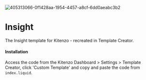 ![405313066-0f1428aa-1954-4457-a8cf-6dd0aeabc3b2](https://github.com/user-attachments/assets/1af521f1-e18f-44f0-93b6-b294d923ad03)

# Insight

The Insight template for Kitenzo - recreated in Template Creator.

#### Installation

Access the code from the Kitenzo Dashboard > Settings > Template Creator, click 'Custom Template' and copy and paste the code from `index.liquid`.
